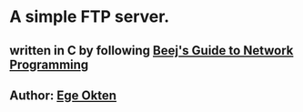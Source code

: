 # A simple FTP server.
## written in C by following [Beej's Guide to Network Programming](https://beej.us/guide/bgnet/)


## Author: [Ege Okten](www.github.com/egeokt)



